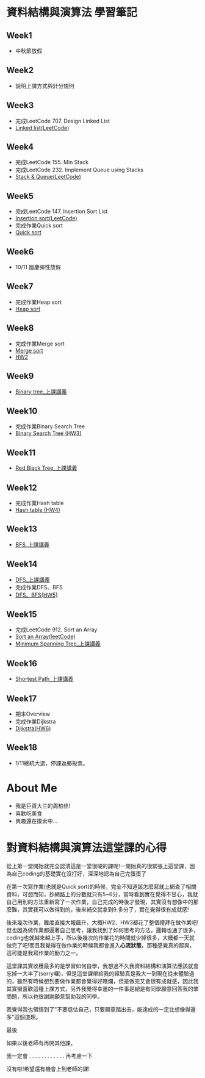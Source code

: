 # 資料結構與演算法 學習筆記

## Week1
* 中秋節放假

## Week2
* 說明上課方式與計分規則

## Week3
* 完成LeetCode 707. Design Linked List
* [Linked list(LeetCode)](https://github.com/rebeca0521/my-learning-note/tree/master/1.%20Linked%20list)

## Week4
* 完成LeetCode 155. Min Stack
* 完成LeetCode 232. Implement Queue using Stacks
* [Stack & Queue(LeetCode)](https://github.com/rebeca0521/my-learning-note/tree/master/2.%20Stack%20%26%20Queue)

## Week5
* 完成LeetCode 147. Insertion Sort List
* [Insertion sort(LeetCode)](https://github.com/rebeca0521/my-learning-note/tree/master/3.%20Insertion%20sort)
* 完成作業Quick sort
* [Quick sort](https://github.com/rebeca0521/my-learning-note/tree/master/4.%20Quick%20sort)

## Week6
* 10/11 國慶彈性放假

## Week7
* 完成作業Heap sort
* [Heap sort](https://github.com/rebeca0521/my-learning-note/tree/master/5.%20Heap%20sort)

## Week8
* 完成作業Merge sort
* [Merge sort](https://github.com/rebeca0521/my-learning-note/blob/master/HW2/merge_sort%E8%AA%AA%E6%98%8E.md)
* [HW2](https://github.com/rebeca0521/my-learning-note/tree/master/HW2)

## Week9
* [Binary tree_上課講義](https://docs.google.com/presentation/d/e/2PACX-1vSC3P8sGElP48mJTjqT309470SmTFBwJXWsU9hTX2hg5tVpiG4yC703qA7ibPep-Qakmm2Mw_F-ScZh/pub?start=false&loop=false&delayms=3000&slide=id.p)

## Week10
* 完成作業Binary Search Tree
* [Binary Search Tree (HW3)](https://github.com/rebeca0521/my-learning-note/tree/master/HW3)

## Week11
* [Red Black Tree_上課講義](https://docs.google.com/presentation/d/e/2PACX-1vRxyJRARq0BNuGJq_o2cUHIXBWrRSZrAOyXOSt9qCTSjQtyp8XqFq3VuNn3gCt3sXenOZmWLqIjcyFs/pub?start=false&loop=false&delayms=3000&slide=id.p)

## Week12
* 完成作業Hash table
* [Hash table (HW4)](https://github.com/rebeca0521/my-learning-note/tree/master/HW4)

## Week13
* [BFS_上課講義](https://docs.google.com/presentation/d/e/2PACX-1vSYJYXUXvGAeTZ5fknxj_-EPm3zxgy4ITdImrXzy63Y-iZgs8uwVNmOaZlnx9fUNzsbo8kphvMTa0c4/pub?start=false&loop=false&delayms=3000&slide=id.p)

## Week14
* [DFS_上課講義](https://docs.google.com/presentation/d/e/2PACX-1vTma_vOZyE70O23KWw4I4Y78aAaT5fJSTq7Mae912kCwka_u5ZMWPoo14D86-x-57kZPbb6hAGktSW4/pub?start=false&loop=false&delayms=3000&slide=id.p)
* 完成作業DFS、BFS
* [DFS、BFS(HW5)](https://github.com/rebeca0521/my-learning-note/tree/master/HW5)

## Week15
* 完成LeetCode 912. Sort an Array
* [Sort an Array(leetCode)](https://github.com/rebeca0521/my-learning-note/tree/master/6.%20Sort%20an%20Array(leetCode))
* [Minimum Spanning Tree_上課講義](https://docs.google.com/presentation/d/e/2PACX-1vTorNDEyhYA4ZAt5jEqOmFs2cQiUAYvkTp-R0DOn9B3c1MuUecV-a1wNakFIrJxA6AoUFGzbl3OQBIJ/pub?start=false&loop=false&delayms=3000&slide=id.p)

## Week16
* [Shortest Path_上課講義](https://docs.google.com/presentation/d/e/2PACX-1vTgHO5AkHJS6iN6bnnBMMdHv6E4rabnrC0KwyTRfjad8Ab3IQjbnGvZuQOjDC9t7nKqeroiwcuasJrI/pub?start=false&loop=false&delayms=3000&slide=id.p)

## Week17
* 期末Overview
* 完成作業Dijkstra
* [Dijkstra(HW6)](https://github.com/rebeca0521/my-learning-note/tree/master/HW6)

## Week18
* 1/11總統大選，停課返鄉投票。

# About Me
* 我是巨資大三的周柏佳!
* 喜歡吃美食
* 興趣還在摸索中...

# 對資料結構與演算法這堂課的心得
從上第一堂開始就完全認清這是一堂很硬的課呢!一開始真的很緊張上這堂課，因為自己coding的基礎實在沒打好，深深地認為自己完蛋蛋了

在第一次寫作業(也就是Quick sort)的時候，完全不知道該怎麼寫就上網查了相關資料，可想而知，抄網路上的分數就只有5~6分，當時看到實在覺得不甘心，我就自己用別的方法重新寫了一次作業，自己完成的時後才發現，其實沒有想像中的那麼難，其實我可以做得到的，後來補交就拿到9.多分了，實在覺得很有成就感!

後來幾次作業，難度直接大報飆升，大概HW2、HW3都花了整個禮拜在做作業吧!但也因為做作業都逼著自己思考，讓我找到了如何思考的方法，邏輯也通了很多，coding也就越來越上手，所以後幾次的作業花的時間就少掉很多，大概都一天就做完了吧!而且我覺得在做作業的時候我都會進入**心流狀態**，那種感覺真的超爽，這可能是我寫作業的動力之一。

這堂課其實收穫最多的是學習如何自學，我想過不久我資料結構和演算法應該就會忘掉一大半了(sorry囉)，但是這堂課帶給我的經驗真是我大一到現在從未體驗過的，雖然有時候想到要做作業都會覺得好賭爛，但是做完又會很有成就感，因此我其實蠻喜歡這種上課方式，另外我覺得幸運的一件事是總是有同學願意回答我的笨問題，所以也很謝謝願意幫助我的同學。

我覺得我也領悟到了"不要低估自己，只要願意踏出去，能達成的一定比想像得還多"這個道理。

最後

如果以後老師有再開其他課，

我一定會
.
.
.
.
.
.
.
.
.
.
.
.
再考慮一下


沒有啦!希望還有機會上到老師的課!




